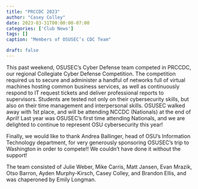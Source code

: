 ```yaml
---
title: "PRCCDC 2023"
author: "Casey Colley"
date: 2023-03-31T00:00:00-07:00
categories: ['Club News']
tags: []
caption: "Members of OSUSEC’s CDC Team"

draft: false
---
```


This past weekend, OSUSEC’s Cyber Defense team competed in PRCCDC, our regional Collegiate Cyber Defense Competition. The competition required us to secure and administer a handful of networks full of virtual machines hosting common business services, as well as continuously respond to IT request tickets and deliver professional reports to supervisors. Students are tested not only on their cybersecurity skills, but also on their time management and interpersonal skills. OSUSEC walked away with 1st place, and will be attending NCCDC (Nationals) at the end of April! Last year was OSUSEC’s first time attending Nationals, and we are delighted to continue to represent OSU cybersecurity this year!

Finally, we would like to thank Andrea Ballinger, head of OSU’s Information Technology department, for very generously sponsoring OSUSEC’s trip to Washington in order to compete!! We couldn’t have done it without the support!

The team consisted of Julie Weber, Mike Carris, Matt Jansen, Evan Mrazik, Otso Barron, Ayden Murphy-Kirsch, Casey Colley, and Brandon Ellis, and was chaperoned by Emily Longman.
